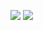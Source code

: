 <p>
  <a href="https://ihmmaru99.github.io/" target="_blank"><img src="https://img.shields.io/badge/Tech_Blog-000?style=flat-square&logo=githubpages&logoColor=white"/></a>
  <a href="mailto:ihmmaru99@gmail.com" target="_blank"><img src="https://img.shields.io/badge/ihmmaru99@gmail.com-EA4335?style=flat-square&logo=Gmail&logoColor=white"/></a>
</p>
